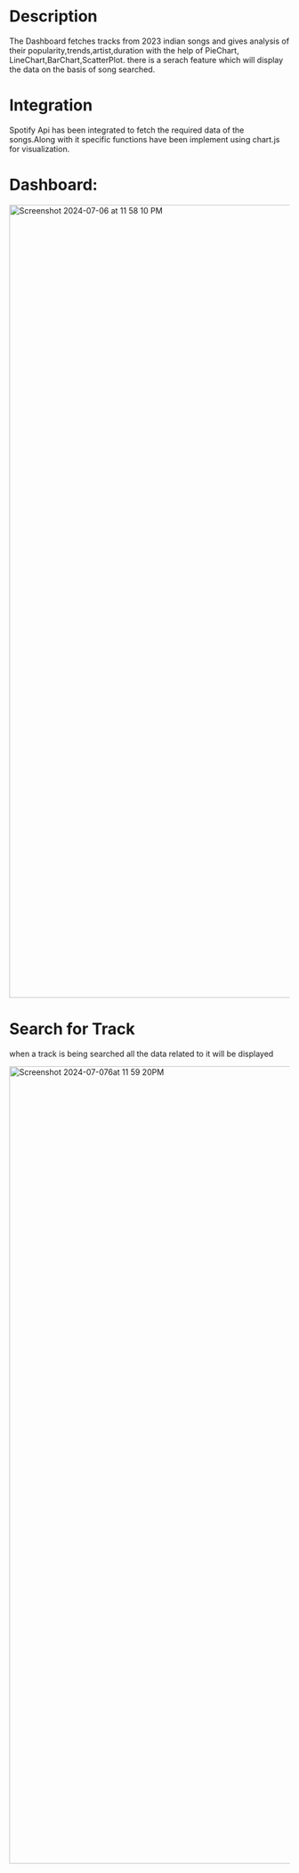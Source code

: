 # Description
The Dashboard fetches tracks from 2023 indian songs and gives analysis of their popularity,trends,artist,duration with the help of PieChart, LineChart,BarChart,ScatterPlot.
there is a serach feature which will display the data on the basis of song searched.

# Integration
Spotify Api has been integrated to fetch the required data of the songs.Along with it specific functions have been implement using chart.js for visualization.

# Dashboard:
<img width="1426" alt="Screenshot 2024-07-06 at 11 58 10 PM" src="https://github.com/S9aditi/Songs-Dashboard/assets/88798630/f472ff3b-86cf-47b5-9de7-0b82b15ad3f0">

# Search for Track

when a track is being searched all the data related to it will be displayed

<img width="1434" alt="Screenshot 2024-07-076at 11 59 20PM" src="https://github.com/S9aditi/Songs-Dashboard/assets/88798630/6627a2b9-9fd8-4c1b-92d4-4b769f58dfc1">
